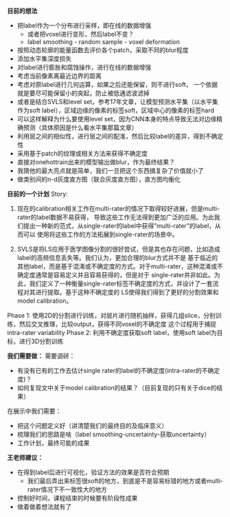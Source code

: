 **目前的想法**
- 把label作为一个分布进行采样，即在线的数据增强
  - 或者把voxel进行变形，然后label不变？
  - label smoothing - random sample - voxel deformation
- 按照动态轮廓的能量函数去评价各个patch，采取不同的blur程度
- 添加水平集深度损失
- 对label进行膨胀和腐蚀操作，进行在线的数据增强
- 考虑当前像素离最近边界的距离
- 考虑对原label进行几何运算，如果之后还能保留，则不进行soft， 一个依据就是要尽可能保留小的突起，防止被低通滤波滤掉
- 或者是结合SVLS和level set，参考17年文章，让模型预测水平集（以水平集作为soft label），区域边缘的像素的标签soft，区域中心的像素的标签hard
- 可以这样解释为什么要使用level set，因为CNN本身的特点导致无法对边缘精确预测（具体原因是什么看水平集那篇文章）
- 利用层之间的相似性，进行层之间的配准，然后比较label的差异，得到不确定性
- 采用基于patch的纹理或相关方法来获得不确定度
- 直接对onehottrain出来的模型输出做blur，作为最终结果？
- 我猜他的最大亮点就是简单，我们一旦把这个东西搞复杂了价值就小了
- 做类别间的n-d灰度直方图（联合灰度直方图），直方图均衡化

**目前的一个计划**
Story:
1. 现在的calibration相关工作在multi-rater的情况下取得较好进展，但是multi-rater的label数据不易获得，
   导致这些工作无法得到更加广泛的应用。为此我们提出一种新的范式，从single-rater的label中获得"multi-rater"的label，从而可以
   使用将这些工作的方法拓展到single-rater的场景中。
   
2. SVLS是将LS应用于医学图像分割的很好尝试，但是其也存在问题，比如造成label的高频信息丢失等。我们认为，更加合理的blur方式并不是
   基于临近的其他label，而是基于混淆或不确定度的方式。对于multi-rater，这种混淆或不确定度通常是容易定义并且容易获得的，但是对于
   single-rater并非如此。为此，我们定义了一种衡量single-rater标签不确定度的方式，并设计了一套流程对其进行提取。基于这种不确定度的
   LS使得我们得到了更好的分割效果和model calibration。 


Phase 1:
使用2D的分割进行训练，对层片进行随机抽样，获得几组slice，分别训练，然后交叉推理，比较output，获得不同voxel的不确定度
这个过程用于捕捉intra-rater variability
Phase 2:
利用不确定度获取soft label，使用soft label为目标，进行3D分割训练


**我们需要做：**
需要调研：
- 有没有已有的工作去估计single rater的label的不确定度(intra-rater的不确定度)？
- 如何复现文中关于model calibration的结果？（目前复现的只有关于dice的结果）


在展示中我们需要：
- 把这个问题定义好（讲清楚我们的最终目的及临床意义）
- 梳理我们的思路是啥（label smoothing-uncertainty-获取uncertainty）
- 工作计划，最终可能的成果



**王老师建议：**

- 在得到label后进行可视化，验证方法的效果是否符合预期
  - 我们最后弄出来标签很soft的地方，到底是不是容易标错的地方或者multi-rater情况下不一致性大的地方
- 控制好时间，课程结束的时候要有阶段性成果
- 做着做着想法就有了

